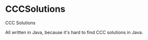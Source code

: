 # CCCSolutions
CCC Solutions

All written in Java, because it's hard to find CCC solutions in Java.
